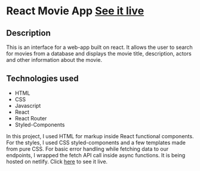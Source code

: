 # React Movie App [See it live](https://lucky-creponne-6f1bff.netlify.app/)
## Description
This is an interface for a web-app built on react. It allows the user to search for movies from a database and displays the movie title, description, actors and other information about the movie.
## Technologies used
- HTML
- CSS
- Javascript
- React
- React Router
- Styled-Components

In this project, I used HTML for markup inside React functional components. For the styles, I used CSS styled-components and a few templates made from pure CSS. For basic error handling while fetching data to our endpoints, I wrapped the fetch API call inside async functions. It is being hosted on netlify. Click [here](https://lucky-creponne-6f1bff.netlify.app/) to see it live.
